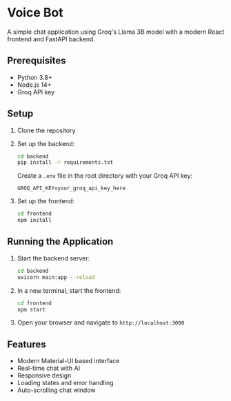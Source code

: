 # Voice Bot

A simple chat application using Groq's Llama 3B model with a modern React frontend and FastAPI backend.

## Prerequisites

- Python 3.8+
- Node.js 14+
- Groq API key

## Setup

1. Clone the repository
2. Set up the backend:
   ```bash
   cd backend
   pip install -r requirements.txt
   ```
   Create a `.env` file in the root directory with your Groq API key:
   ```
   GROQ_API_KEY=your_groq_api_key_here
   ```

3. Set up the frontend:
   ```bash
   cd frontend
   npm install
   ```

## Running the Application

1. Start the backend server:
   ```bash
   cd backend
   uvicorn main:app --reload
   ```

2. In a new terminal, start the frontend:
   ```bash
   cd frontend
   npm start
   ```

3. Open your browser and navigate to `http://localhost:3000`

## Features

- Modern Material-UI based interface
- Real-time chat with AI
- Responsive design
- Loading states and error handling
- Auto-scrolling chat window 
